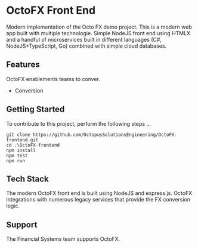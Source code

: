 # OctoFX Front End 

Modern implementation of the Octo FX demo project. This is a modern web app built with multiple technologie. Simple NodeJS front end using HTMLX and a handful of microservices built in different languages (C#, NodeJS+TypeScript, Go) combined with simple cloud databases.

## Features

OctoFX enablements teams to conver.

* Conversion 

## Getting Started

To contribute to this project, perform the following steps ...

```
git clone https://github.com/OctopusSolutionsEngineering/OctoFX-frontend.git 
cd .\OctoFX-frontend
npm install
npm test
npm run

```

## Tech Stack

The modern OctoFX front end is built using NodeJS and express.js. OctoFX integrations with numerous legacy services that provide the FX conversion logic.

## Support

The Financial Systems team supports OctoFX. 
